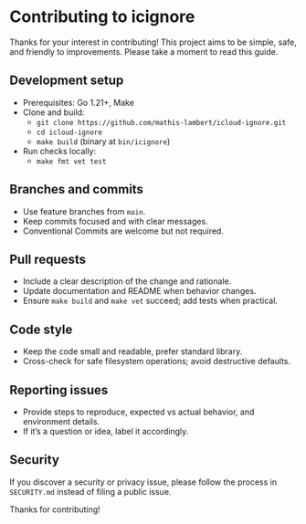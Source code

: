 # Contributing to icignore

Thanks for your interest in contributing! This project aims to be simple, safe, and friendly to improvements. Please take a moment to read this guide.

## Development setup

- Prerequisites: Go 1.21+, Make
- Clone and build:
  - `git clone https://github.com/mathis-lambert/icloud-ignore.git`
  - `cd icloud-ignore`
  - `make build` (binary at `bin/icignore`)
- Run checks locally:
  - `make fmt vet test`

## Branches and commits

- Use feature branches from `main`.
- Keep commits focused and with clear messages.
- Conventional Commits are welcome but not required.

## Pull requests

- Include a clear description of the change and rationale.
- Update documentation and README when behavior changes.
- Ensure `make build` and `make vet` succeed; add tests when practical.

## Code style

- Keep the code small and readable, prefer standard library.
- Cross-check for safe filesystem operations; avoid destructive defaults.

## Reporting issues

- Provide steps to reproduce, expected vs actual behavior, and environment details.
- If it’s a question or idea, label it accordingly.

## Security

If you discover a security or privacy issue, please follow the process in `SECURITY.md` instead of filing a public issue.

Thanks for contributing!

